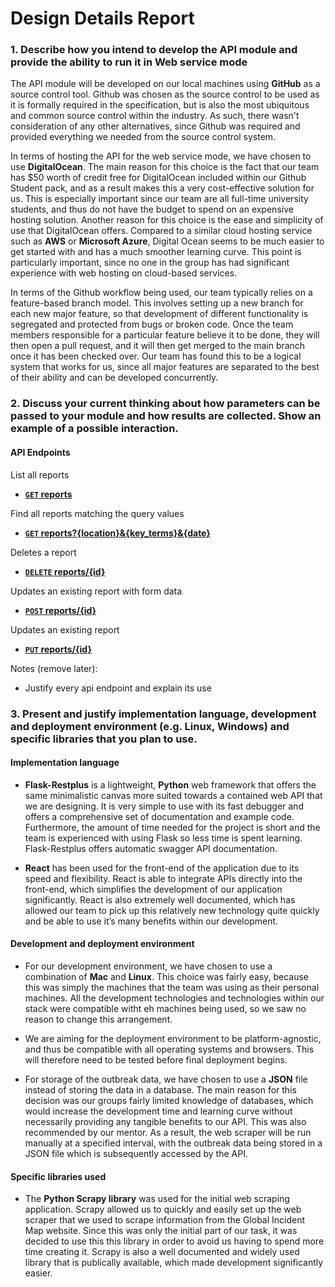 # Design Details Report

### 1. Describe how you intend to develop the API module and provide the ability to run it in Web service mode

The API module will be developed on our local machines using <b>GitHub</b> as a source control tool. Github was chosen as the source control to be used as it is formally required in the specification, but is also the most ubiquitous and common source control within the industry. As such, there wasn't consideration of any other alternatives, since Github was required and provided everything we needed from the source control system.

In terms of hosting the API for the web service mode, we have chosen to use <b>DigitalOcean</b>. The main reason for this choice is the fact that our team has $50 worth of credit free for DigitalOcean included within our Github Student pack, and as a result makes this a very cost-effective solution for us. This is especially important since our team are all full-time university students, and thus do not have the budget to spend on an expensive hosting solution. Another reason for this choice is the ease and simplicity of use that DigitalOcean offers. Compared to a similar cloud hosting service such as <b>AWS</b> or <b>Microsoft Azure</b>, Digital Ocean seems to be much easier to get started with and has a much smoother learning curve. This point is particularly important, since no one in the group has had significant experience with web hosting on cloud-based services.

In terms of the Github workflow being used, our team typically relies on a feature-based branch model. This involves setting up a new branch for each new major feature, so that development of different functionality is segregated and protected from bugs or broken code. Once the team members responsible for a particular feature believe it to be done, they will then open a pull request, and it will then get merged to the main branch once it has been checked over. Our team has found this to be a logical system that works for us, since all major features are separated to the best of their ability and can be developed concurrently.


### 2. Discuss your	current thinking about how parameters can be passed to your module and how results are collected. Show an example of a possible interaction.

#### API Endpoints
List all reports
- **[<code>GET</code> reports](https://github.com/unsw-se3011/SENG3011_weneedREST/blob/documentation/Reports/Design%20Details/GET_reports.md)**

Find all reports matching the query values
- **[<code>GET</code> reports?{location}&{key_terms}&{date}](https://github.com/unsw-se3011/SENG3011_weneedREST/blob/documentation/Reports/Design%20Details/GET_reports_query.md)**

Deletes a report
- **[<code>DELETE</code> reports/\{id\}](https://github.com/unsw-se3011/SENG3011_weneedREST/blob/documentation/Reports/Design%20Details/DELETE_reports.md)**

Updates an existing report with form data
- **[<code>POST</code> reports/\{id\}](https://github.com/unsw-se3011/SENG3011_weneedREST/blob/documentation/Reports/Design%20Details/POST_reports.md)**

Updates an existing report
- **[<code>PUT</code> reports/\{id\}](https://github.com/unsw-se3011/SENG3011_weneedREST/blob/documentation/Reports/Design%20Details/PUT_reports.md)**

Notes (remove later):
* Justify every api endpoint and explain its use

### 3. Present and justify implementation	language,	development	and	deployment environment (e.g. Linux,	Windows) and specific	libraries	that you plan to use.

#### Implementation language

* <b>Flask-Restplus</b> is a lightweight, <b>Python</b> web framework that offers the same minimalistic canvas more suited towards a contained web API that we are designing. It is very simple to use with its fast debugger and offers a comprehensive set of documentation and example code. Furthermore, the amount of time needed for the project is short and the team is experienced with using Flask so less time is spent learning. Flask-Restplus offers automatic swagger API documentation.

* <b>React</b> has been used for the front-end of the application due to its speed and flexibility. React is able to integrate APIs directly into the front-end, which simplifies the development of our application significantly. React is also extremely well documented, which has allowed our team to pick up this relatively new technology quite quickly and be able to use it’s many benefits within our development.

#### Development and deployment environment

* For our development environment, we have chosen to use a combination of <b>Mac</b> and <b>Linux</b>. This choice was fairly easy, because this was simply the machines that the team was using as their personal machines. All the development technologies and technologies within our stack were compatible witht eh machines being used, so we saw no reason to change this arrangement.

* We are aiming for the deployment environment to be platform-agnostic, and thus be compatible with all operating systems and browsers. This will therefore need to be tested before final deployment begins.

* For storage of the outbreak data, we have chosen to use a <b>JSON</b> file instead of storing the data in a database. The main reason for this decision was our groups fairly limited knowledge of databases, which would increase the development time and learning curve without necessarily providing any tangible benefits to our API. This was also recommended by our mentor. As a result, the web scraper will be run manually at a specified interval, with the outbreak data being stored in a JSON file which is subsequently accessed by the API.

#### Specific libraries used

* The <b>Python Scrapy library</b> was used for the initial web scraping application. Scrapy allowed us to quickly and easily set up the web scraper that we used to scrape information from the Global Incident Map website. Since this was only the initial part of our task, it was decided to use this this library in order to avoid us having to spend more time creating it. Scrapy is also a well documented and widely used library that is publically available, which made development significantly easier.
